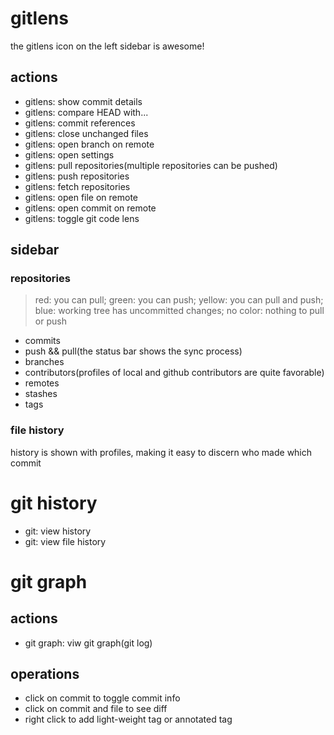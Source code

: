 # gitlens
the gitlens icon on the left sidebar is awesome!
## actions
- gitlens: show commit details
- gitlens: compare HEAD with...
- gitlens: commit references
- gitlens: close unchanged files
- gitlens: open branch on remote
- gitlens: open settings
- gitlens: pull repositories(multiple repositories can be pushed)
- gitlens: push repositories
- gitlens: fetch repositories
- gitlens: open file on remote
- gitlens: open commit on remote
- gitlens: toggle git code lens
## sidebar
### repositories
> red: you can pull; green: you can push; yellow: you can pull and push; blue: working tree has uncommitted changes; no color: nothing to pull or push
- commits
- push && pull(the status bar shows the sync process)
- branches
- contributors(profiles of local and github contributors are quite favorable)
- remotes
- stashes
- tags
### file history
history is shown with profiles, making it easy to discern who made which commit
# git history
- git: view history
- git: view file history
# git graph
## actions
- git graph: viw git graph(git log)
## operations
- click on commit to toggle commit info
- click on commit and file to see diff 
- right click to add light-weight tag or annotated tag

